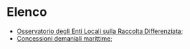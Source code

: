 # Elenco

- [Osservatorio degli Enti Locali sulla Raccolta Differenziata](osservatorio-raccolta-differenziata_anci-conai);
- [Concessioni demaniali marittime](concessioni-demaniali-marittime);
